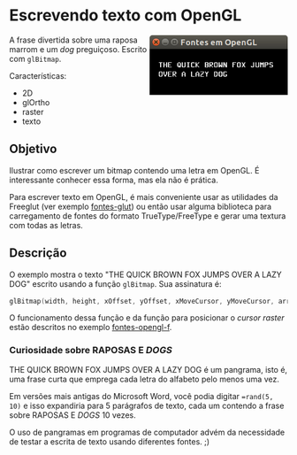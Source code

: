 # Escrevendo texto com OpenGL

<img src="../docs/fontes-opengl.png" style="float:right; max-width: 250px">

A frase divertida sobre uma raposa marrom e um _dog_ preguiçoso.
Escrito com `glBitmap`.

Características:
  - 2D
  - glOrtho
  - raster
  - texto

## Objetivo

Ilustrar como escrever um bitmap contendo uma letra em OpenGL.
É interessante conhecer essa forma, mas ela não é prática.

Para escrever texto em OpenGL, é mais conveniente usar as
utilidades da Freeglut (ver exemplo [fontes-glut][fontes-glut])
ou então usar alguma biblioteca para carregamento de fontes
do formato TrueType/FreeType e gerar uma textura com todas as
letras.

[fontes-glut]: ../fontes-glut/

## Descrição

O exemplo mostra o texto "THE QUICK BROWN FOX JUMPS OVER A LAZY DOG" escrito
usando a função `glBitmap`. Sua assinatura é:

```c
glBitmap(width, height, xOffset, yOffset, xMoveCursor, yMoveCursor, array);
```

O funcionamento dessa função e da função para posicionar o
_cursor raster_ estão descritos no exemplo
[fontes-opengl-f][fontes-opengl-f].

[fontes-opengl-f]: ../fontes-opengl-f/


### Curiosidade sobre RAPOSAS E _DOGS_

THE QUICK BROWN FOX JUMPS OVER A LAZY DOG é um pangrama, isto é,
uma frase curta que emprega cada letra do alfabeto pelo
menos uma vez.

Em versões mais antigas do Microsoft Word, você podia digitar
`=rand(5, 10)` e isso expandiria para 5 parágrafos de texto,
cada um contendo a frase sobre RAPOSAS E _DOGS_ 10 vezes.

O uso de pangramas em programas de computador advém da
necessidade de testar a escrita de texto usando diferentes
fontes. ;)
